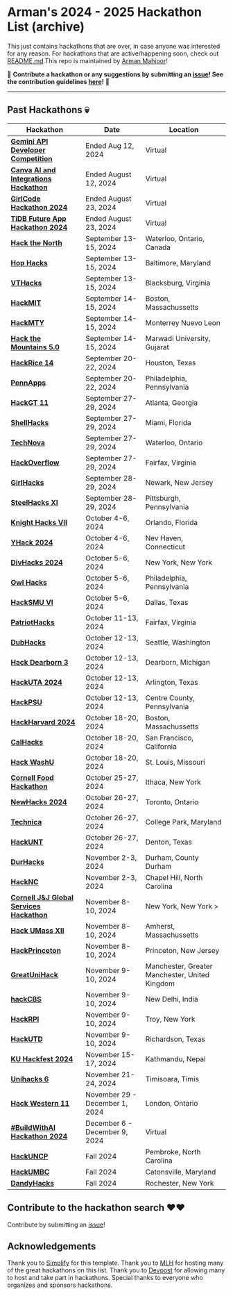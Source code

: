 # Arman's 2024 - 2025 Hackathon List (archive) 

This just contains hackathons that are over, in case anyone was interested for any reason. For hackathons that are active/happening soon, check out [README.md](./README.md).This repo is maintained by [Arman Mahjoor](https://armanmahjoor.com/)!

🙏 **Contribute a hackathon or any suggestions by submitting an [issue](https://github.com/amahjoor/Hackathon-List/issues/new/choose)! See the contribution guidelines [here](./CONTRIBUTING.md)!** 🙏

---

<!-- Please leave a one line gap between this and the table TABLE_START (DO NOT CHANGE THIS LINE) -->

## Past Hackathons 💀
| Hackathon | Date | Location |
| --------- | ---- | -------- |
| **[Gemini API Developer Competition](https://ai.google.dev/competition)** | Ended Aug 12, 2024 | Virtual |
| **[Canva AI and Integrations Hackathon](https://canva.devpost.com)** | Ended August 12, 2024 | Virtual |
| **[GirlCode Hackathon 2024](https://girlcode-hackathon-2024.devpost.com/)** | Ended August 23, 2024 | Virtual |
| **[TiDB Future App Hackathon 2024](https://tidbhackathon2024.devpost.com/)** | Ended August 23, 2024 | Virtual |
| **[Hack the North](https://hackthenorth.com)** | September 13-15, 2024 | Waterloo, Ontario, Canada | 🔒 |
| **[Hop Hacks](https://hophacks.com)** | September 13-15, 2024 | Baltimore, Maryland | <a href="https://hophacks.com" target="_blank"><img src="https://i.imgur.com/w6lyvuC.png" width="84" alt="Apply"></a> |
| **[VTHacks](https://vthacks.com)** | September 13-15, 2024 | Blacksburg, Virginia | <a href="https://vthacks.com" target="_blank"><img src="https://i.imgur.com/w6lyvuC.png" width="84" alt="Apply"></a> |
| **[HackMIT](https://hackmit.org)** | September 14-15, 2024 | Boston, Massachussetts | 🔒 |
| **[HackMTY](https://hackmty.com)** | September 14-15, 2024 | Monterrey Nuevo Leon | <a href="https://hackmty.com" target="_blank"><img src="https://i.imgur.com/w6lyvuC.png" width="84" alt="Apply"></a> |
| **[Hack the Mountains 5.0](https://hackthemountain.tech)** | September 14-15, 2024 | Marwadi University, Gujarat | <a href="https://hackthemountain.tech" target="_blank"><img src="https://i.imgur.com/w6lyvuC.png" width="84" alt="Apply"></a> |
| **[HackRice 14](https://www.hackrice.com)** | September 20-22, 2024 | Houston, Texas | 🔒 |
| **[PennApps](https://2024f.pennapps.com)** | September 20-22, 2024 | Philadelphia, Pennsylvania | 🔒 |
| **[HackGT 11](https://hack.gt)** | September 27-29, 2024 | Atlanta, Georgia | <a href="https://hack.gt" target="_blank"><img src="https://i.imgur.com/w6lyvuC.png" width="84" alt="Apply"></a> |
| **[ShellHacks](https://www.shellhacks.net)** | September 27-29, 2024 | Miami, Florida | <a href="https://www.shellhacks.net" target="_blank"><img src="https://i.imgur.com/w6lyvuC.png" width="84" alt="Apply"></a> |
| **[TechNova](https://itstechnova.org)** | September 27-29, 2024 | Waterloo, Ontario | <a href="https://itstechnova.org" target="_blank"><img src="https://i.imgur.com/w6lyvuC.png" width="84" alt="Apply"></a> |
| **[HackOverflow](https://hackoverflow.org/?trk=public_post_reshare-text)** | September 27-29, 2024 | Fairfax, Virginia | <a href="https://hackoverflow.org/?trk=public_post_reshare-text" target="_blank"><img src="https://i.imgur.com/w6lyvuC.png" width="84" alt="Apply"></a> |
| **[GirlHacks](https://girlhacks.github.io)** | September 28-29, 2024 | Newark, New Jersey | <a href="https://girlhacks.github.io" target="_blank"><img src="https://i.imgur.com/w6lyvuC.png" width="84" alt="Apply"></a> |
| **[SteelHacks XI](https://steelhacks.com)** | September 28-29, 2024 | Pittsburgh, Pennsylvania | <a href="https://steelhacks.com" target="_blank"><img src="https://i.imgur.com/w6lyvuC.png" width="84" alt="Apply"></a> |
| **[Knight Hacks VII](https://2024.knighthacks.org)** | October 4-6, 2024 | Orlando, Florida | <a href="https://2024.knighthacks.org" target="_blank"><img src="https://i.imgur.com/w6lyvuC.png" width="84" alt="Apply"></a> |
| **[YHack 2024](https://yhack.org)** | October 4-6, 2024 | Nev Haven, Connecticut | <a href="https://yhack.org" target="_blank"><img src="https://i.imgur.com/w6lyvuC.png" width="84" alt="Apply"></a> |
| **[DivHacks 2024](https://www.columbiadivhacks.org)** | October 5-6, 2024 | New York, New York | 🔒 |
| **[Owl Hacks](https://www.owlhacks.com)** | October 5-6, 2024 | Philadelphia, Pennsylvania | <a href="https://www.owlhacks.com" target="_blank"><img src="https://i.imgur.com/w6lyvuC.png" width="84" alt="Apply"></a> |
| **[HackSMU VI](https://hacksmu.org)** | October 5-6, 2024 | Dallas, Texas | <a href="https://hacksmu.org" target="_blank"><img src="https://i.imgur.com/w6lyvuC.png" width="84" alt="Apply"></a> |
| **[PatriotHacks](https://patriothacks.org)** | October 11-13, 2024 | Fairfax, Virginia | <a href="https://patriothacks.org" target="_blank"><img src="https://i.imgur.com/w6lyvuC.png" width="84" alt="Apply"></a> |
| **[DubHacks](https://dh24.dubhacks.co)** | October 12-13, 2024 | Seattle, Washington | <a href="https://dh24.dubhacks.co" target="_blank"><img src="https://i.imgur.com/w6lyvuC.png" width="84" alt="Apply"></a> |
| **[Hack Dearborn 3](https://www.hackdearborn.org)** | October 12-13, 2024 | Dearborn, Michigan | <a href="https://www.hackdearborn.org" target="_blank"><img src="https://i.imgur.com/w6lyvuC.png" width="84" alt="Apply"></a> |
| **[HackUTA 2024](https://www.hackuta.org)** | October 12-13, 2024 | Arlington, Texas | <a href="https://www.hackuta.org" target="_blank"><img src="https://i.imgur.com/w6lyvuC.png" width="84" alt="Apply"></a> |
| **[HackPSU](https://hackpsu.org/)** | October 12-13, 2024 | Centre County, Pennsylvania | <a href="https://hackpsu.org/signup" target="_blank"><img src="https://i.imgur.com/w6lyvuC.png" width="84" alt="Apply"></a> |
| **[HackHarvard 2024](https://www.hackharvard.io)** | October 18-20, 2024 | Boston, Massachussetts | <a href="https://www.hackharvard.io" target="_blank"><img src="https://i.imgur.com/w6lyvuC.png" width="84" alt="Apply"></a> |
| **[CalHacks](https://hackberkeley.org)** | October 18-20, 2024 | San Francisco, California | <a href="https://hackberkeley.org" target="_blank"><img src="https://i.imgur.com/w6lyvuC.png" width="84" alt="Apply"></a> |
| **[Hack WashU](https://hackwashu.com)** | October 18-20, 2024 | St. Louis, Missouri | <a href="https://hackwashu.com" target="_blank"><img src="https://i.imgur.com/w6lyvuC.png" width="84" alt="Apply"></a> |
| **[Cornell Food Hackathon](https://foodhackathon.splashthat.com/)** | October 25-27, 2024 | Ithaca, New York | <a href="https://foodhackathon.splashthat.com/" target="_blank"><img src="https://i.imgur.com/w6lyvuC.png" width="84" alt="Apply"></a> |
| **[NewHacks 2024](https://newhacks.ca)** | October 26-27, 2024 | Toronto, Ontario | <a href="https://newhacks.ca" target="_blank"><img src="https://i.imgur.com/w6lyvuC.png" width="84" alt="Apply"></a> |
| **[Technica](https://gotechnica.org)** | October 26-27, 2024 | College Park, Maryland | <a href="https://gotechnica.org" target="_blank"><img src="https://i.imgur.com/w6lyvuC.png" width="84" alt="Apply"></a> |
| **[HackUNT](https://www.hackunt.org/)** | October 26-27, 2024 | Denton, Texas | <a href="https://www.hackunt.org/s/register" target="_blank"><img src="https://i.imgur.com/w6lyvuC.png" width="84" alt="Apply"></a> |
| **[DurHacks](https://durhack.com)** | November 2-3, 2024 | Durham, County Durham | <a href="https://durhack.com" target="_blank"><img src="https://i.imgur.com/w6lyvuC.png" width="84" alt="Apply"></a> |
| **[HackNC](https://hacknc.com/)** | November 2-3, 2024 | Chapel Hill, North Carolina | <a href="https://hacknc.com/" target="_blank"><img src="https://i.imgur.com/w6lyvuC.png" width="84" alt="Apply"></a> |
| **[Cornell J&J Global Services Hackathon](https://eship.cornell.edu/all-events/hackathons/)** | November 8-10, 2024 | New York, New York > | <a href="https://eship.cornell.edu/all-events/hackathons/" target="_blank"><img src="https://i.imgur.com/w6lyvuC.png" width="84" alt="Apply"></a> |
| **[Hack UMass XII](https://hackumass.com)** | November 8-10, 2024 | Amherst, Massachussetts | <a href="https://hackumass.com" target="_blank"><img src="https://i.imgur.com/w6lyvuC.png" width="84" alt="Apply"></a> |
| **[HackPrinceton](https://www.hackprinceton.com)** | November 8-10, 2024 | Princeton, New Jersey | <a href="https://www.hackprinceton.com" target="_blank"><img src="https://i.imgur.com/w6lyvuC.png" width="84" alt="Apply"></a> |
| **[GreatUniHack](https://greatunihack.com)** | November 9-10, 2024 | Manchester, Greater Manchester, United Kingdom | <a href="https://greatunihack.com" target="_blank"><img src="https://i.imgur.com/w6lyvuC.png" width="84" alt="Apply"></a> |
| **[hackCBS](https://hackcbs.tech)** | November 9-10, 2024 | New Delhi, India | <a href="https://hackcbs.tech" target="_blank"><img src="https://i.imgur.com/w6lyvuC.png" width="84" alt="Apply"></a> |
| **[HackRPI](https://www.hackrpi.com)** | November 9-10, 2024 | Troy, New York | <a href="https://www.hackrpi.com" target="_blank"><img src="https://i.imgur.com/w6lyvuC.png" width="84" alt="Apply"></a> |
| **[HackUTD](https://ripple.hackutd.co)** | November 9-10, 2024 | Richardson, Texas | <a href="https://ripple.hackutd.co" target="_blank"><img src="https://i.imgur.com/w6lyvuC.png" width="84" alt="Apply"></a> |
| **[KU Hackfest 2024](https://www.kuhackfest.com)** | November 15-17, 2024 | Kathmandu, Nepal | <a href="https://www.kuhackfest.com" target="_blank"><img src="https://i.imgur.com/w6lyvuC.png" width="84" alt="Apply"></a> |
| **[Unihacks 6](https://unihack.eu)** | November 21-24, 2024 | Timisoara, Timis | <a href="https://unihack.eu" target="_blank"><img src="https://i.imgur.com/w6lyvuC.png" width="84" alt="Apply"></a> |
| **[Hack Western 11](https://www.hackwestern.com)** | November 29 - December 1, 2024 | London, Ontario | <a href="https://www.hackwestern.com" target="_blank"><img src="https://i.imgur.com/w6lyvuC.png" width="84" alt="Apply"></a> |
| **[#BuildWithAI Hackathon 2024](https://genai.works/hackathon)** | December 6 - December 9, 2024 | Virtual | <a href="https://genai.works/hackathon"><img src="https://i.imgur.com/w6lyvuC.png" width="84" alt="Apply"></a> |
| **[HackUNCP](https://www.hackuncp.com)** | Fall 2024 | Pembroke, North Carolina | <a href="https://www.hackuncp.com" target="_blank"><img src="https://i.imgur.com/w6lyvuC.png" width="84" alt="Apply"></a> |
| **[HackUMBC](https://www.hackumbc.tech/)** | Fall 2024 | Catonsville, Maryland | <a href="https://www.hackumbc.tech/"><img src="https://i.imgur.com/w6lyvuC.png" width="84" alt="Apply"></a> |
| **[DandyHacks](https://dandyhacks.net/)** | Fall 2024 | Rochester, New York | <a href="https://dandyhacks.net/"><img src="https://i.imgur.com/w6lyvuC.png" width="84" alt="Apply"></a> |


<!-- Please leave a one line gap between this and the table TABLE_END (DO NOT CHANGE THIS LINE) -->

## Contribute to the hackathon search ❤️❤️
Contribute by submitting an [issue](https://github.com/amahjoor/Hackathon-List/issues/new/choose)!

## Acknowledgements
Thank you to [Simplify](https://github.com/SimplifyJobs/Summer2025-Internships) for this template. Thank you to [MLH](https://mlh.io/seasons/2025/events) for hosting many of the great hackathons on this list. Thank you to [Devpost](https://devpost.com) for allowing many to host and take part in hackathons. Special thanks to everyone who organizes and sponsors hackathons.
